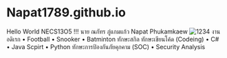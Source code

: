 # Napat1789.github.io
Hello World NECS13O5 !!!
    นาย ณภัทร ภู่แกมแก้ว
    Napat Phukamkaew
![1234](https://github.com/Napat1789/Napat1789.github.io/assets/136986618/8dc89bae-cfdf-41b9-b9f5-686919c4289d)
    งานอดิเรก
    • Football
    • Snooker
    • Batminton
    ทักษะสกิล
    ทักษะเขียนโค้ด (Codeing)
    • C#
    • Java Scpirt
    • Python
    ทักษะการป้องกันภัยคุกคาม (SOC)
    • Security Analysis
